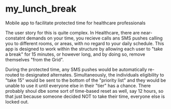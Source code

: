 # my_lunch_break
Mobile app to facilitate protected time for healthcare professionals

The user story for this is quite complex.  In Healthcare, there are near-constatnt demands on your time, you recieve calls ans SMS pushes calling you to different rooms, or areas, with no regard to your daily schedule.  This app is designed to work within the structure by allowing each user to "take a break" for 15 minutes, or however long, and by doing so, remove themselves "from the Grid".

During the protected time, any SMS pushes would be automatically re-routed to designated alternates.  Simultaneously, the individuals eligibility to "take 15" would be sent to the bottom of the "priority list" and they would be unable to use it until everyone else in their "tier" has a chance.  There probably shoul dbe some sort of time-based reset as well, say 12 hours, so that just because someone decided NOT to take their time, everyone else is locked out.
